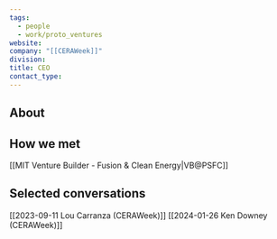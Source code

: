 ```yaml
---
tags:
  - people
  - work/proto_ventures
website: 
company: "[[CERAWeek]]"
division: 
title: CEO
contact_type:
---
```

## About


## How we met
[[MIT Venture Builder - Fusion & Clean Energy|VB@PSFC]]

## Selected conversations
[[2023-09-11 Lou Carranza (CERAWeek)]]
[[2024-01-26 Ken Downey (CERAWeek)]]